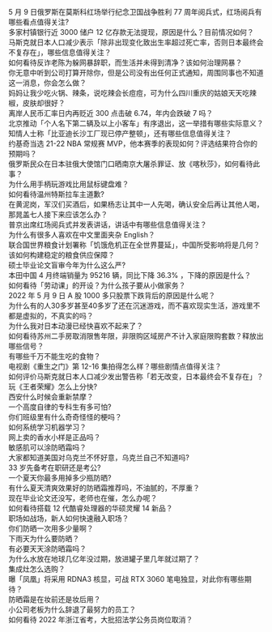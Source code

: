 5 月 9 日俄罗斯在莫斯科红场举行纪念卫国战争胜利 77 周年阅兵式，红场阅兵有哪些看点值得关注?  
多家村镇银行近 3000 储户 12 亿存款无法提现，原因是什么？目前情况如何？  
马斯克就日本人口减少表示「除非出现变化致出生率超过死亡率，否则日本最终会不复存在」，哪些信息值得关注？  
如何看待反诈老陈为躲网暴辞职，而生活并未得到清净？该如何治理网暴？  
你无意中听到公司打算开除你，但是公司没有出任何正式通知，周围同事也不知道这一消息，你会怎么做？  
妈妈让我少吃火锅、辣条，说吃辣会长痘痘，可为什么四川重庆的姑娘天天吃辣椒，皮肤却很好？  
离岸人民币汇率日内再贬近 300 点击破 6.74，年内会跌破 7 吗？  
北京推动「个人名下第二辆及以上小客车」有序退出，这一举措有哪些实际意义？  
知情人士称「比亚迪长沙工厂现已停产整顿」，还有哪些信息值得关注？  
约基奇当选 21-22 NBA 常规赛 MVP，他本赛季的表现如何？评选结果符合你的预期吗？  
俄罗斯民众在日本驻俄大使馆门口晒南京大屠杀罪证、放《喀秋莎》，如何看待此事？  
为什么用手柄玩游戏比用鼠标键盘难？  
如何看待温州特斯拉车主道歉?  
在黄泥岗，军汉们买酒后，如果杨志让其中一人先喝，确认安全后再让其他人喝，那晁盖七人接下来应该怎么办？  
普京出席红场阅兵式并发表讲话，讲话中有哪些信息值得关注？  
为什么有很多人喜欢在中文里面夹杂 English？  
联合国世界粮食计划署称「饥饿危机正在全世界蔓延」，中国所受影响将是几何？该如何构建稳定的粮食供应保障？  
硕士毕业论文盲审今年为什么这么严?  
本田中国 4 月终端销量为 95216 辆，同比下降 36.3% ，下降的原因是什么？  
如何看待「劳动课」的开设？为什么孩子要从小做家务？  
2022 年 5 月 9 日 A 股 1000 多只股票下跌背后的原因是什么呢？  
为什么有的人30多岁甚至40多岁了还在沉迷游戏，而不喜欢现实生活，游戏里不都是虚拟的，不真实的吗？  
为什么我对日本动漫已经快喜欢不起来了？  
如何看待苏州二手房取消限售年限，非限购区域房产不计入家庭限购套数？释放出哪些信号？  
有哪些千万不能生吃的食物？  
电视剧《重生之门》第 12-16 集拍得怎么样？哪些剧情点值得关注？  
如何评价马斯克就日本人口减少发出警告称「若无改变，日本最终会不复存在」？  
玩《王者荣耀》怎么上分快?  
西安什么时候会重新禁摩？  
一个高度自律的专科生有多可怕?  
你们班级里有什么奇奇怪怪的梗吗？  
如何系统学习机器学习？  
网上卖的香水小样是正品吗？  
敏感肌可以涂防晒霜吗？  
大家都知道美国对乌克兰不怀好意，乌克兰自己不知道吗?  
33 岁先备考在职研还是考公?  
一个夏天你最多用掉多少瓶防晒?  
有什么夏天清爽效果好的防晒霜推荐吗，不油腻的，不厚重？  
现在毕业论文还没写，老师也在催，怎么办呢？  
如何看待搭载 12 代酷睿处理器的华硕灵耀 14 新品？  
职场如战场，新人如何快速融入职场？  
你们防晒一次用多少量啊？  
下雨天为什么要防晒？  
有必要天天涂防晒霜吗？  
为什么水放在地球几亿年没过期，放进罐子里几年就过期了？  
集成灶怎么选购？  
曝「凤凰」将采用 RDNA3 核显，可战 RTX 3060 笔电独显，对此你有哪些期待？  
防晒霜是在妆前还是妆后用？  
小公司老板为什么辞退了最努力的员工？  
如何看待 2022 年浙江省考，大批招法学公务员岗位取消？  
